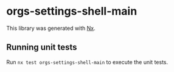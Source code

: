 # orgs-settings-shell-main

This library was generated with [Nx](https://nx.dev).

## Running unit tests

Run `nx test orgs-settings-shell-main` to execute the unit tests.
